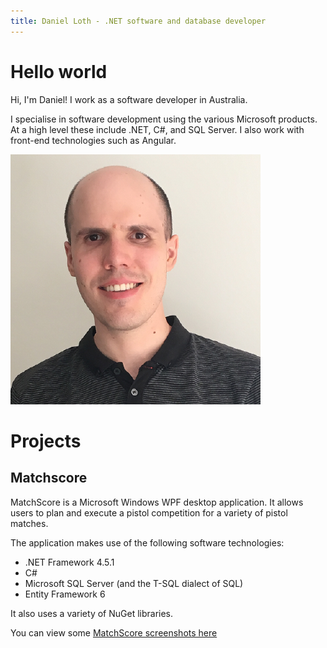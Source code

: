 ```yaml
---
title: Daniel Loth - .NET software and database developer
---
```


# Hello world
Hi, I'm Daniel! I work as a software developer in Australia.

I specialise in software development using the various Microsoft products.
At a high level these include .NET, C#, and SQL Server. I also work with front-end technologies such as Angular.

<div class="center">
  <img src="DanielLoth.png" />
</div>

# Projects
## Matchscore

MatchScore is a Microsoft Windows WPF desktop application.
It allows users to plan and execute a pistol competition for a variety of pistol matches.

The application makes use of the following software technologies:
 - .NET Framework 4.5.1
 - C#
 - Microsoft SQL Server (and the T-SQL dialect of SQL)
 - Entity Framework 6
 
It also uses a variety of NuGet libraries.

You can view some [MatchScore screenshots here](matchscore-screenshots)